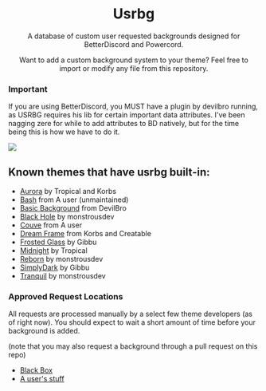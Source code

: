 <h1 align="center">Usrbg</h1>
<p align="center">A database of custom user requested backgrounds designed for BetterDiscord and Powercord.</p>
<p align="center">Want to add a custom background system to your theme? Feel free to import or modify any file from this repository.</p>

<h3>Important</h3>
If you are using BetterDiscord, you MUST have a plugin by devilbro running, as USRBG requires his lib for certain important data attributes. I've been nagging zere for while to add attributes to BD natively, but for the time being this is how we have to do it. 

![](https://i.imgur.com/yClqBoR.png)
## Known themes that have usrbg built-in:
* [Aurora](https://github.com/KorbsStudio/Aurora) by Tropical and Korbs
* [Bash](https://github.com/A-User-s-Discord-Themes/Bash/) from A user (unmaintained)
* [Basic Background](https://github.com/mwittrien/BetterDiscordAddons/tree/master/Themes/BasicBackground) from DevilBro
* [Black Hole](https://github.com/monstrousdev/themes/tree/master/black-hole) by monstrousdev
* [Couve](https://github.com/A-User-s-Discord-Themes/Couve/) from A user
* [Dream Frame](https://github.com/dream-frame/Dream-Frame) from Korbs and Creatable
* [Frosted Glass](https://github.com/gibbu/BetterDiscord-Themes/tree/master/) by Gibbu
* [Midnight](https://tropix126.github.io/BetterDiscordStuff/midnight/) by Tropical
* [Reborn](http://github.com/monstrousdev/themes/blob/master/phoenix-bundle/) by monstrousdev
* [SimplyDark](https://github.com/gibbu/BetterDiscord-Themes/tree/master/) by Gibbu
* [Tranquil](http://github.com/monstrousdev/themes/blob/master/phoenix-bundle/) by monstrousdev


<h3>Approved Request Locations</h3>
<p>All requests are processed manually by a select few theme developers (as of right now). You should expect to wait a short amount of time before your background is added.
</p>
<p>(note that you may also request a background through a pull request on this repo)</p>

* [Black Box](https://discord.gg/TeRQEPb)
* [A user's stuff](https://discord.gg/6jQ4qJV)
